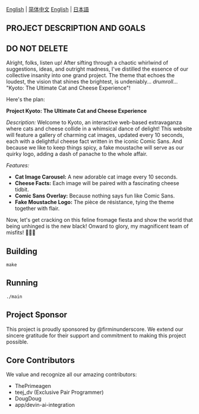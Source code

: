 
[English](README.md) | [简体中文](README.zh-CN.md)
[English](README.md) | [日本語](README.ja.md)

## PROJECT DESCRIPTION AND GOALS
## DO NOT DELETE
Alright, folks, listen up! After sifting through a chaotic whirlwind of suggestions, ideas, and outright madness, I've distilled the essence of our collective insanity into one grand project. The theme that echoes the loudest, the vision that shines the brightest, is undeniably... *drumroll*... \"Kyoto: The Ultimate Cat and Cheese Experience\"!

Here's the plan:

**Project Kyoto: The Ultimate Cat and Cheese Experience**

*Description:*
Welcome to Kyoto, an interactive web-based extravaganza where cats and cheese collide in a whimsical dance of delight! This website will feature a gallery of charming cat images, updated every 10 seconds, each with a delightful cheese fact written in the iconic Comic Sans. And because we like to keep things spicy, a fake moustache will serve as our quirky logo, adding a dash of panache to the whole affair.

*Features:*
- **Cat Image Carousel:** A new adorable cat image every 10 seconds.
- **Cheese Facts:** Each image will be paired with a fascinating cheese tidbit.
- **Comic Sans Overlay:** Because nothing says fun like Comic Sans.
- **Fake Moustache Logo:** The pièce de résistance, tying the theme together with flair.

Now, let's get cracking on this feline fromage fiesta and show the world that being unhinged is the new black! Onward to glory, my magnificent team of misfits! 🧀🐱🎩

## Building
```
make
```

## Running
```
./main
```

## Project Sponsor
This project is proudly sponsored by @firminunderscore. We extend our sincere gratitude for their support and commitment to making this project possible.

## Core Contributors
We value and recognize all our amazing contributors:
- ThePrimeagen
- teej_dv (Exclusive Pair Programmer)
- DougDoug
- app/devin-ai-integration
